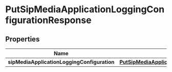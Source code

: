 

# PutSipMediaApplicationLoggingConfigurationResponse


## Properties

| Name | Type | Description | Notes |
|------------ | ------------- | ------------- | -------------|
|**sipMediaApplicationLoggingConfiguration** | [**PutSipMediaApplicationLoggingConfigurationResponseSipMediaApplicationLoggingConfiguration**](PutSipMediaApplicationLoggingConfigurationResponseSipMediaApplicationLoggingConfiguration.md) |  |  [optional] |



